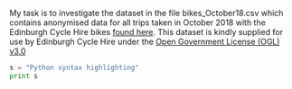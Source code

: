 My task is to investigate the dataset in the file bikes_October18.csv which contains anonymised data for all trips taken in October 2018 with the Edinburgh Cycle Hire bikes [found here](https://edinburghcyclehire.com/open-data/historical). This dataset is kindly supplied for use by Edinburgh Cycle Hire under the [Open Government License (OGL) v3.0](https://www.nationalarchives.gov.uk/doc/open-government-licence/version/3/)

```python
s = "Python syntax highlighting"
print s
```
